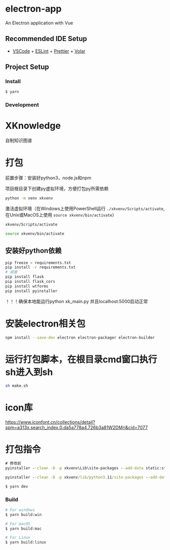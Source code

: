 # electron-app

An Electron application with Vue

## Recommended IDE Setup

- [VSCode](https://code.visualstudio.com/) + [ESLint](https://marketplace.visualstudio.com/items?itemName=dbaeumer.vscode-eslint) + [Prettier](https://marketplace.visualstudio.com/items?itemName=esbenp.prettier-vscode) + [Volar](https://marketplace.visualstudio.com/items?itemName=Vue.volar)

## Project Setup

### Install

```bash
$ yarn
```

### Development
# XKnowledge

自制知识图谱

# 打包

前置步骤：安装好python3，node.js和npm

项目根目录下创建py虚拟环境，方便打包py所需依赖

```bash
python -m venv xkvenv
```

激活虚拟环境（在Windows上使用PowerShell运行 `./xkvenv/Scripts/activate`, 在Unix或MacOS上使用 `source xkvenv/bin/activate`）

```bash
xkvenv/Scripts/activate
```
```bash
source xkvenv/bin/activate
```

## 安装好python依赖

```bash
pip freeze > requirements.txt
pip install -r requirements.txt
# 或者
pip install flask
pip install flask_cors
pip install wtforms
pip install pyinstaller
```

！！！确保本地能运行python xk_main.py 并且localhost:5000启动正常


# 安装electron相关包

```bash
npm install --save-dev electron electron-packager electron-builder
```

# 运行打包脚本，在根目录cmd窗口执行sh进入到sh

```bash
sh make.sh
```

# icon库

https://www.iconfont.cn/collections/detail?spm=a313x.search_index.0.da5a778a4.726b3a81W2DMri&cid=7077

# 打包指令
``` cmd
# 修改前
pyinstaller --clean -D -p xkvenv\Lib\site-packages --add-data static:static --add-data templates:templates --distpath=. --noconfirm xk_main.py
```
```cmd
pyinstaller --clean -D -p xkvenv/lib/python3.11/site-packages --add-data "backend/static:static" --add-data "backend/templates:templates" --distpath=. --noconfirm backend/xk_main.py
```

```bash
$ yarn dev
```

### Build

```bash
# For windows
$ yarn build:win

# For macOS
$ yarn build:mac

# For Linux
$ yarn build:linux
```

